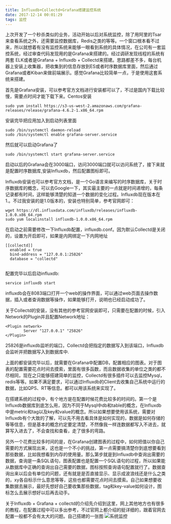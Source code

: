 ```yaml
---
title: Influxdb+Collectd+Grafana搭建监控系统
date: 2017-12-14 00:01:29
tags: 监控
---
```


上次开发了一个秒杀类似的业务，活动开始以后对系统监控，除了用阿里的Tsar来查看系统之外，还需要监控数据库，Redis之类的等等。一个窗口根本看不过来，所以就想着有没有监控系统来能够一眼看到系统的具体情况，在公司有一套监控系统，经过审查代码发现用的是Grafana来搭建的。经过调研发现线程的系统有两套 ELK或者是Grafana + Influxdb + Collectd来搭建。思路都差不多，每台机器上安装上收集器，把收集到的信息存放到ES或者时序数据库里面，然后通过Grafana或者Kiban来做前端展示。感觉Grafana比较简单一点，于是使用这套系统来搭建。

首先是Grafana安装，可以参考官方文档进行安装都可以了，不过是国内下载比较慢，需要点时间才能下载下来。Centos安装

```
sudo yum install https://s3-us-west-2.amazonaws.com/grafana-releases/release/grafana-4.6.2-1.x86_64.rpm
```

安装完毕把应用加入到启动列表里面

```
sudo /bin/systemctl daemon-reload
sudo /bin/systemctl enable grafana-server.service
```

然后就可以启动Grafana了

```
sudo /bin/systemctl start grafana-server.service
```

启动以后的Grafana会在3000端口，访问3000端口就可以访问系统了，接下来就是配置时序数据库,安装Influxdb，然后配置图标即可。

Influxdb安装也可以参考官方文档，是一个Go语言来编写的时序数据库，关于时序数据库的概念，可以去Google一下，其实最主要的一点就是时间递增的，每条记录都有时间，这样能够清楚的知道一个数据的变化过程。Influxdb现在版本在1.。不过我安装的是1.0版本的，安装也特别简单，参考官网即可：

```
wget https://dl.influxdata.com/influxdb/releases/influxdb-1.0.0.x86_64.rpm
sudo yum localinstall influxdb-1.0.0.x86_64.rpm
```

在启动之前需要修改一下Influxdb配置，influxdb.conf。因为默认Collectd是关闭的，设置为开启即可，如果是内网绑定一下内网地址

```
[[collectd]]
  enabled = true
  bind-address = "127.0.0.1:25826"
  database = "collectd"
 
```

配置完毕以后启动influxdb:

```
service influxdb start
```

influxdb会在8083端口打开一个web的操作界面，可以通过web页面去操作数据，插入或者查询数据等操作，如果能够打开，说明也已经启动成功了。

关于Collectd的安装，没有其他的参考官网安装即可，只需要在配置的时候，引入Network的Plugin并且配置Network地址：

```
<Plugin network>
        Server "127.0.0.1" "25826"
</Plugin>
```

25826是influxdb监听的端口，Collectd会把指定的数据写入到该端口，Influxdb会监听并把数据写入到数据库中.

上面的都安装完毕以后，就需要在Grafana中配置DB，配置相应的图表。对于图表的配置需要花点时间去摸索，里面有很多函数，而且数据收集的单位之类的都不尽相同，现在之只能够搭建简单的监控，Collectd有很多插件可以去监控Mysql，redis等等。如果不满足要求，可以通过Influxdb的Client去收集自己系统中运行的数据，比如QPS、RT等信息。都可以用该系统来实现了。

在搭建系统的过程中，有个地方是在配置时候花费比较多的时间的。第一个是Influxdb数据库到底怎么用，因为不同于Mysql中db和table的概念，在Influxdb中是metric和tag以及key和value的概念。所以如果想要使用该系统，需要对Influxdb有个大致的了解，可以先不用去看具体是如何实现的，数据是如何存储的等等信息，但是基本的概念约定要定清楚，不然像我一样连数据都写入不进去，就算写入进去了，不会查找和查看，走了很多的弯路。

另外一个花费比较多时间的是，在Grafana创建图表的过程中，如何把值以你自己需要的方式展现出来，这也是一个不小的挑战，第一点需要搞清楚你到底想要看到那些数据，比如我想看到内存的使用量。那么第步就是到Influxdb中查询出需要的数据，查询是一条SQL语句，图表配置也是配置一个SQL语句的过程，所以如果能从数据库中正确的查询出自己需要的数据，图标按照查询语句配置就行了。数据查询出来以后会有单位的问题，还有就是是否直接显示、显示成波浪线还是什么之类的，xy各自标示什么意思等等，这些也都需要花点时间去摸索。自己如果想要收集数据去展示，最好先想好自己要收集那些数据，tag和key-value如何设计，图标怎么去展示想好以后再去动手。

关于Influxdb + Grafana + collectd的介绍先介绍到这里，网上其他地方也有很多的教程，在配置过程中可以多出参考，不过官网上都介绍的挺详细的，跟着官网去配置一般都不会有太大的问题。自己搭建的一张图 ![系统监控](Influxdb+Collectd+Grafana搭建监控系统/Grafana.png)

